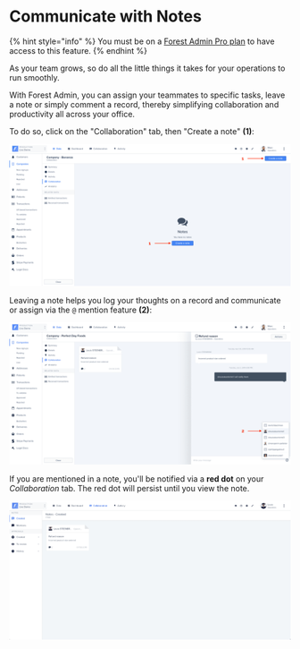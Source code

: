 # Communicate with Notes

{% hint style="info" %}
You must be on a [Forest Admin Pro plan](https://www.forestadmin.com/pricing) to have access to this feature.
{% endhint %}

As your team grows, so do all the little things it takes for your operations to run smoothly.&#x20;

With Forest Admin, you can assign your teammates to specific tasks, leave a note or simply comment a record, thereby simplifying collaboration and productivity all across your office.

&#x20;To do so, click on the "Collaboration" tab, then "Create a note" **(1)**:

![](../../.gitbook/assets/2019-07-02_18.59.51.png)

Leaving a note helps you log your thoughts on a record and communicate or assign via the `@` mention feature **(2)**:

![](../../.gitbook/assets/2019-07-02_18.58.58.png)

If you are mentioned in a note, you'll be notified via a **red dot** on your _Collaboration_ tab. The red dot will persist until you view the note.

![](<../../.gitbook/assets/image (76).png>)
